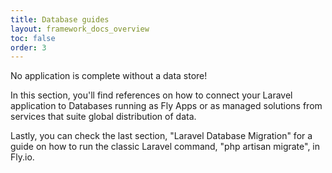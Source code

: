 ```yaml
---
title: Database guides
layout: framework_docs_overview
toc: false
order: 3
---
```


No application is complete without a data store!

In this section, you'll find references on how to connect your Laravel application to Databases running as Fly Apps or as managed solutions from services that suite global distribution of data.

Lastly, you can check the last section, "Laravel Database Migration" for a guide on how to run the classic Laravel command, "php artisan migrate", in Fly.io.

